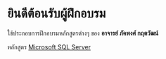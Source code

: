 # ยินดีต้อนรับผู้ฝึกอบรม

ใช้ประกอบการฝึกอบรมหลักสูตรต่างๆ ของ **อาจารย์ ภัคพงศ์ กฤตวัฒน์** 

หลักสูตร [Microsoft SQL Server](https://github.com/phakkhaphong/MS-SQL-Scripting)
